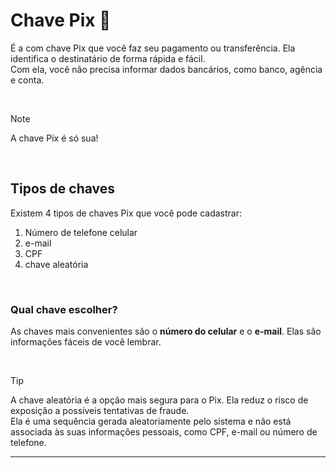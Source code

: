 # Chave Pix 🔑

É a com chave Pix que você faz seu pagamento ou transferência. Ela identifica o destinatário de forma rápida e fácil. <br>
Com ela, você não precisa informar dados bancários, como banco, agência e conta. 

<br>

> [!NOTE]
> A chave Pix é só sua!

<br>

## Tipos de chaves

Existem 4 tipos de chaves Pix que você pode cadastrar:

1. Número de telefone celular
2. e-mail
3. CPF
4. chave aleatória

<br>

### Qual chave escolher?

As chaves mais convenientes são o **número do celular** e o **e-mail**. Elas são informações fáceis de você lembrar.

<br>

> [!TIP]
> A chave aleatória é a opção mais segura para o Pix. Ela reduz o risco de exposição a possíveis tentativas de fraude. <br>
> Ela é uma sequência gerada aleatoriamente pelo sistema e não está associada às suas informações pessoais, como CPF, e-mail ou número de telefone.

***
